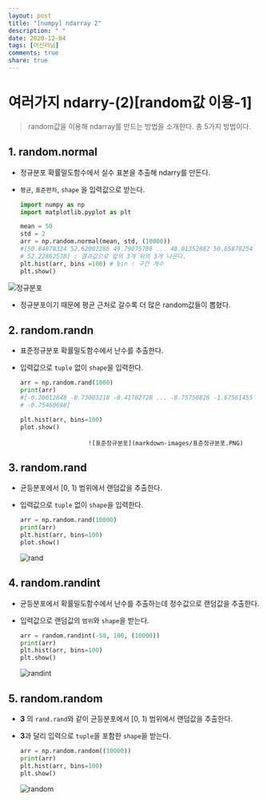 ```yaml
---
layout: post
title: "[numpy] ndarray 2"
description: " "
date: 2020-12-04
tags: [머신러닝]
comments: true
share: true
---
```



# 여러가지 ndarry-(2)[random값 이용-1] 

> random값을 이용해 ndarray를 만드는 방법을 소개한다. 총 5가지 방법이다.



## 1. random.normal

* 정규분포 확률밀도함수에서 실수 표본을 추출해 ndarry를 만든다.

* `평균`, `표준편차`, `shape` 을 입력값으로 받는다.

  ```python
  import numpy as np
  import matplotlib.pyplot as plt
  
  mean = 50
  std = 2
  arr = np.random.normal(mean, std, (10000))
  #[50.84878324 52.62002286 49.79075786 ... 48.81352882 50.85878254
  # 52.22862578] : 결과값으로 앞의 3개 뒤의 3개 나온다.
  plt.hist(arr, bins =100) # bin : 구간 개수
  plt.show()
  ```

![정규분포](markdown-images/정규분포.PNG)

  * 정규분포이기 때문에  평균 근처로 갈수록 더 많은 random값들이 뽑혔다.

## 2. random.randn

   * 표준정규분포 확률밀도함수에서 난수를 추출한다.

   * 입력값으로 `tuple` 없이  `shape`을 입력한다.

     ```python
     arr = np.random.rand(1000)
     print(arr)
     #[-0.20012848 -0.73003218 -0.41702728 ... -0.75750826 -1.67561455
     # -0.75460698]
     
     plt.hist(arr, bins=100)
     plot.show()
     ```

        				 	![표준정규분포](markdown-images/표준정규분포.PNG)

   

## 3. random.rand

* 균등분포에서 [0, 1) 범위에서 랜덤값을 추출한다.

* 입력값으로 `tuple` 없이 `shape`을 입력한다.

   ```python
  arr = np.random.rand(10000)
  print(arr)
  plt.hist(arr, bins=100)
  plot.show()
  ```

  ![rand](markdown-images/rand-1599409653624.PNG)

## 4. random.randint

* 균등분포에서 확률밀도함수에서 난수를 추출하는데 정수값으로 랜덤값을 추출한다.

* 입력값으로 랜덤값의 `범위`와 `shape`을 받는다.

  ```python
  arr = random.randint(-50, 100, (10000))
  print(arr)
  plt.hist(arr, bins=100)
  plt.show()
  ```

  ![randint](markdown-images/randint-1599409682348.PNG)

## 5. random.random

* **3** 의 `rand.rand`와 같이 균등분포에서 [0, 1) 범위에서 랜덤값을 추출한다.

* **3**과 달리 입력으로 `tuple`을 포함한 `shape`을 받는다.

  ```python
  arr = np.random.random((10000))
  print(arr)
  plt.hist(arr, bins=100)
  plt.show()
  ```

  ![random](markdown-images/random-1599409697426.PNG)